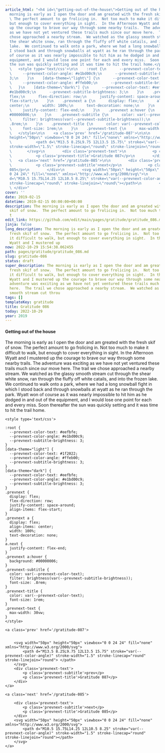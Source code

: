 ```yaml
---
article_html: "<h4 id=\"getting-out-of-the-house\">Getting out of the house</h4>\n<p>The
  morning is early as I open the door and am greated with the fresh skif of snow.
  \ The perfect amount to go frolicing in.  Not too much to make it difficult to walk,
  but enough to cover everything in sight.  In the Afternoon Wyatt and I mustered
  up the courage to brave our way through some nearby trails.  The adventure was exciting
  as we have not yet ventured these trails much since our move here.  The trail we
  chose approached a nearby stream.  We watched as the glassy smooth stream cut through
  the shear white snow, ran through the fluffy off white catails, and into the frozen
  lake.  We continued to walk onto a park, where we had a long snowball fight in which
  I stood back and through snowballs at wyatt as he ran through the park.  Wyatt won
  of course as it was nearly impossible to hit him as he dodged in and out of the
  equipment, and I would lose one point for each and every miss.  Soon thereafter
  the sun was quickly setting and it was time to hit the trail home.</p>\n<div class='prevnext'>\n\n
  \   <style type='text/css'>\n\n    :root {\n      --prevnext-color-text: #eefbfe;\n
  \     --prevnext-color-angle: #e1bd00c9;\n      --prevnext-subtitle-brightness:
  3;\n    }\n    [data-theme=\"light\"] {\n      --prevnext-color-text: #1f2022;\n
  \     --prevnext-color-angle: #ffeb00;\n      --prevnext-subtitle-brightness: 3;\n
  \   }\n    [data-theme=\"dark\"] {\n      --prevnext-color-text: #eefbfe;\n      --prevnext-color-angle:
  #e1bd00c9;\n      --prevnext-subtitle-brightness: 3;\n    }\n    .prevnext {\n      display:
  flex;\n      flex-direction: row;\n      justify-content: space-around;\n      align-items:
  flex-start;\n    }\n    .prevnext a {\n      display: flex;\n      align-items:
  center;\n      width: 100%;\n      text-decoration: none;\n    }\n    a.next {\n
  \     justify-content: flex-end;\n    }\n    .prevnext a:hover {\n      background:
  #00000006;\n    }\n    .prevnext-subtitle {\n      color: var(--prevnext-color-text);\n
  \     filter: brightness(var(--prevnext-subtitle-brightness));\n      font-size:
  .8rem;\n    }\n    .prevnext-title {\n      color: var(--prevnext-color-text);\n
  \     font-size: 1rem;\n    }\n    .prevnext-text {\n      max-width: 30vw;\n    }\n
  \   </style>\n\n    <a class='prev' href='/gratitude-087'>\n\n\n        <svg width=\"50px\"
  height=\"50px\" viewbox=\"0 0 24 24\" fill=\"none\" xmlns=\"http://www.w3.org/2000/svg\">\n
  \           <path d=\"M13.5 8.25L9.75 12L13.5 15.75\" stroke=\"var(--prevnext-color-angle)\"
  stroke-width=\"1.5\" stroke-linecap=\"round\" stroke-linejoin=\"round\"> </path>\n
  \       </svg>\n        <div class='prevnext-text'>\n            <p class='prevnext-subtitle'>prev</p>\n
  \           <p class='prevnext-title'>Gratitude 087</p>\n        </div>\n    </a>\n\n
  \   <a class='next' href='/gratitude-085'>\n\n        <div class='prevnext-text'>\n
  \           <p class='prevnext-subtitle'>next</p>\n            <p class='prevnext-title'>Gratitude
  085</p>\n        </div>\n        <svg width=\"50px\" height=\"50px\" viewbox=\"0
  0 24 24\" fill=\"none\" xmlns=\"http://www.w3.org/2000/svg\">\n            <path
  d=\"M10.5 15.75L14.25 12L10.5 8.25\" stroke=\"var(--prevnext-color-angle)\" stroke-width=\"1.5\"
  stroke-linecap=\"round\" stroke-linejoin=\"round\"></path>\n        </svg>\n    </a>\n
  \ </div>"
cover: ''
date: 2019-02-15
datetime: 2019-02-15 00:00:00+00:00
description: The morning is early as I open the door and am greated with the fresh
  skif of snow.  The perfect amount to go frolicing in.  Not too much to make it difficult
  t
edit_link: https://github.com/edit/main/pages/gratitude/gratitude_086.md
jinja: false
long_description: The morning is early as I open the door and am greated with the
  fresh skif of snow.  The perfect amount to go frolicing in.  Not too much to make
  it difficult to walk, but enough to cover everything in sight.  In the Afternoon
  Wyatt and I mustered up
now: 2022-10-29 15:54:38.062455
path: pages/gratitude/gratitude_086.md
slug: gratitude-086
status: draft
super_description: The morning is early as I open the door and am greated with the
  fresh skif of snow.  The perfect amount to go frolicing in.  Not too much to make
  it difficult to walk, but enough to cover everything in sight.  In the Afternoon
  Wyatt and I mustered up the courage to brave our way through some nearby trails.  The
  adventure was exciting as we have not yet ventured these trails much since our move
  here.  The trail we chose approached a nearby stream.  We watched as the glassy
  smooth stream cut throu
tags: []
templateKey: gratitude
title: Gratitude 086
today: 2022-10-29
year: 2019
---
```


#### Getting out of the house

The morning is early as I open the door and am greated with the fresh skif of snow.  The perfect amount to go frolicing in.  Not too much to make it difficult to walk, but enough to cover everything in sight.  In the Afternoon Wyatt and I mustered up the courage to brave our way through some nearby trails.  The adventure was exciting as we have not yet ventured these trails much since our move here.  The trail we chose approached a nearby stream.  We watched as the glassy smooth stream cut through the shear white snow, ran through the fluffy off white catails, and into the frozen lake.  We continued to walk onto a park, where we had a long snowball fight in which I stood back and through snowballs at wyatt as he ran through the park.  Wyatt won of course as it was nearly impossible to hit him as he dodged in and out of the equipment, and I would lose one point for each and every miss.  Soon thereafter the sun was quickly setting and it was time to hit the trail home.
<div class='prevnext'>

    <style type='text/css'>

    :root {
      --prevnext-color-text: #eefbfe;
      --prevnext-color-angle: #e1bd00c9;
      --prevnext-subtitle-brightness: 3;
    }
    [data-theme="light"] {
      --prevnext-color-text: #1f2022;
      --prevnext-color-angle: #ffeb00;
      --prevnext-subtitle-brightness: 3;
    }
    [data-theme="dark"] {
      --prevnext-color-text: #eefbfe;
      --prevnext-color-angle: #e1bd00c9;
      --prevnext-subtitle-brightness: 3;
    }
    .prevnext {
      display: flex;
      flex-direction: row;
      justify-content: space-around;
      align-items: flex-start;
    }
    .prevnext a {
      display: flex;
      align-items: center;
      width: 100%;
      text-decoration: none;
    }
    a.next {
      justify-content: flex-end;
    }
    .prevnext a:hover {
      background: #00000006;
    }
    .prevnext-subtitle {
      color: var(--prevnext-color-text);
      filter: brightness(var(--prevnext-subtitle-brightness));
      font-size: .8rem;
    }
    .prevnext-title {
      color: var(--prevnext-color-text);
      font-size: 1rem;
    }
    .prevnext-text {
      max-width: 30vw;
    }
    </style>
    
    <a class='prev' href='/gratitude-087'>
    

        <svg width="50px" height="50px" viewbox="0 0 24 24" fill="none" xmlns="http://www.w3.org/2000/svg">
            <path d="M13.5 8.25L9.75 12L13.5 15.75" stroke="var(--prevnext-color-angle)" stroke-width="1.5" stroke-linecap="round" stroke-linejoin="round"> </path>
        </svg>
        <div class='prevnext-text'>
            <p class='prevnext-subtitle'>prev</p>
            <p class='prevnext-title'>Gratitude 087</p>
        </div>
    </a>
    
    <a class='next' href='/gratitude-085'>
    
        <div class='prevnext-text'>
            <p class='prevnext-subtitle'>next</p>
            <p class='prevnext-title'>Gratitude 085</p>
        </div>
        <svg width="50px" height="50px" viewbox="0 0 24 24" fill="none" xmlns="http://www.w3.org/2000/svg">
            <path d="M10.5 15.75L14.25 12L10.5 8.25" stroke="var(--prevnext-color-angle)" stroke-width="1.5" stroke-linecap="round" stroke-linejoin="round"></path>
        </svg>
    </a>
  </div>